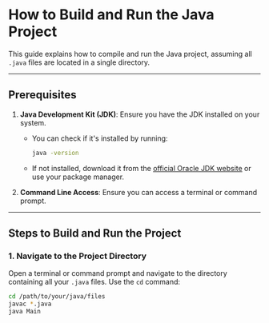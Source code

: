 # How to Build and Run the Java Project

This guide explains how to compile and run the Java project, assuming all `.java` files are located in a single directory.

---

## Prerequisites

1. **Java Development Kit (JDK)**: Ensure you have the JDK installed on your system.
   - You can check if it's installed by running:
     ```bash
     java -version
     ```
   - If not installed, download it from the [official Oracle JDK website](https://www.oracle.com/java/technologies/javase-downloads.html) or use your package manager.

2. **Command Line Access**: Ensure you can access a terminal or command prompt.

---

## Steps to Build and Run the Project

### 1. Navigate to the Project Directory
Open a terminal or command prompt and navigate to the directory containing all your `.java` files. Use the `cd` command:
```bash
cd /path/to/your/java/files
javac *.java
java Main
